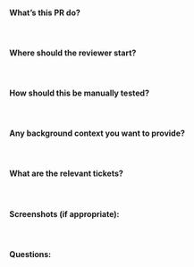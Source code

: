 #### What’s this PR do?
​
#### Where should the reviewer start?
​
#### How should this be manually tested?
​
#### Any background context you want to provide?
​
#### What are the relevant tickets?
​
#### Screenshots (if appropriate):
​
#### Questions: 
